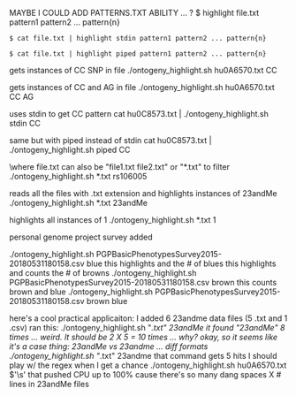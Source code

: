 
MAYBE I COULD ADD PATTERNS.TXT ABILITY ... ?
	$ highlight file.txt pattern1 pattern2 ... pattern{n}

	$ cat file.txt | highlight stdin pattern1 pattern2 ... pattern{n}

	$ cat file.txt | highlight piped pattern1 pattern2 ... pattern{n}

gets instances of CC SNP in file
./ontogeny_highlight.sh hu0A6570.txt CC

gets instances of CC and AG in file
./ontogeny_highlight.sh hu0A6570.txt CC AG

uses stdin to get CC pattern
cat hu0C8573.txt | ./ontogeny_highlight.sh stdin CC

same but with piped instead of stdin
cat hu0C8573.txt | ./ontogeny_highlight.sh piped CC

\where file.txt can also be "file1.txt file2.txt" or "*.txt" to filter
./ontogeny_highlight.sh *.txt rs106005

reads all the files with .txt extension and highlights instances of 23andMe
./ontogeny_highlight.sh *.txt 23andMe

highlights all instances of 1
./ontogeny_highlight.sh *.txt 1


personal genome project survey added

./ontogeny_highlight.sh PGPBasicPhenotypesSurvey2015-20180531180158.csv blue
this highlights and the # of blues
this highlights and counts the # of browns
./ontogeny_highlight.sh PGPBasicPhenotypesSurvey2015-20180531180158.csv brown
this counts brown and blue
./ontogeny_highlight.sh PGPBasicPhenotypesSurvey2015-20180531180158.csv brown blue

here's a cool practical applicaiton:
I added 6 23andme data files (5 .txt and 1 .csv)
ran this:
./ontogeny_highlight.sh "*.txt" 23andMe
it found "23andMe" 8 times ... weird. It should be 2 X 5 = 10 times ... why?
okay, so it seems like it's a case thing: 23andMe vs 23andme ... diff formats
./ontogeny_highlight.sh "*.txt" 23andme
that command gets 5 hits
I should play w/ the regex when I get a chance
./ontogeny_highlight.sh hu0A6570.txt $'\s'
that pushed CPU up to 100% cause there's so many dang spaces X # lines in 23andMe files

